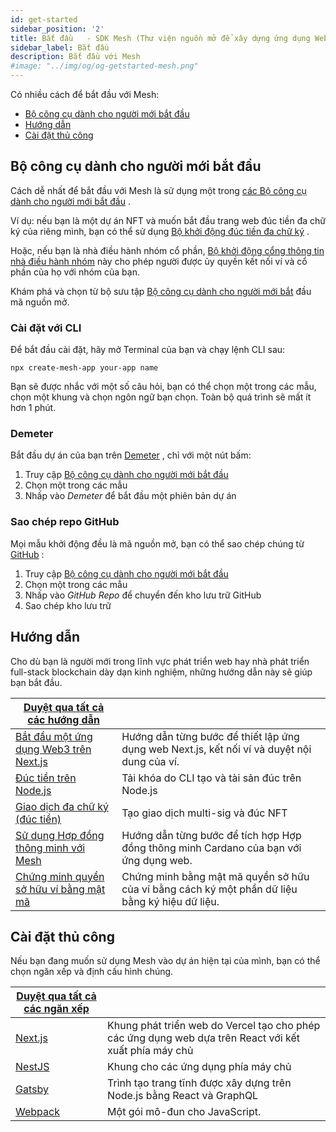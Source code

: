 ```yaml
---
id: get-started
sidebar_position: '2'
title: Bắt đầu   - SDK Mesh (Thư viện nguồn mở để xây dựng ứng dụng Web3 trên Chuỗi khối Cardano)
sidebar_label: Bắt đầu
description: Bắt đầu với Mesh
#image: "../img/og/og-getstarted-mesh.png"
---
```


Có nhiều cách để bắt đầu với Mesh:

- [Bộ công cụ dành cho người mới bắt đầu](#bộ-công-cụ-dành-cho-người-mới-bắt-đầu)
- [Hướng dẫn](#hướng-dẫn)
- [Cài đặt thủ công](#cài-đặt-thủ-công)

## Bộ công cụ dành cho người mới bắt đầu

Cách dễ nhất để bắt đầu với Mesh là sử dụng một trong [các Bộ công cụ dành cho người mới bắt đầu](https://meshjs.dev/starter-templates) .

Ví dụ: nếu bạn là một dự án NFT và muốn bắt đầu trang web đúc tiền đa chữ ký của riêng mình, bạn có thể sử dụng [Bộ khởi động đúc tiền đa chữ ký](https://minting-template.meshjs.dev/) .

Hoặc, nếu bạn là nhà điều hành nhóm cổ phần, [Bộ khởi động cổng thông tin nhà điều hành nhóm](https://staking-template.meshjs.dev/) này cho phép người được ủy quyền kết nối ví và cổ phần của họ với nhóm của bạn.

Khám phá và chọn từ bộ sưu tập [Bộ công cụ dành cho người mới bắt](https://meshjs.dev/starter-templates) đầu mã nguồn mở.

### Cài đặt với CLI

Để bắt đầu cài đặt, hãy mở Terminal của bạn và chạy lệnh CLI sau:

```shell
npx create-mesh-app your-app name
```

Bạn sẽ được nhắc với một số câu hỏi, bạn có thể chọn một trong các mẫu, chọn một khung và chọn ngôn ngữ bạn chọn. Toàn bộ quá trình sẽ mất ít hơn 1 phút.

### Demeter

Bắt đầu dự án của bạn trên [Demeter](https://demeter.run) , chỉ với một nút bấm:

1. Truy cập [Bộ công cụ dành cho người mới bắt đầu](https://meshjs.dev/starter-templates)
2. Chọn một trong các mẫu
3. Nhấp vào *Demeter* để bắt đầu một phiên bản dự án

### Sao chép repo GitHub

Mọi mẫu khởi động đều là mã nguồn mở, bạn có thể sao chép chúng từ [GitHub](https://github.com/MeshJS) :

1. Truy cập [Bộ công cụ dành cho người mới bắt đầu](https://meshjs.dev/starter-templates)
2. Chọn một trong các mẫu
3. Nhấp vào *GitHub Repo* để chuyển đến kho lưu trữ GitHub
4. Sao chép kho lưu trữ

## Hướng dẫn

Cho dù bạn là người mới trong lĩnh vực phát triển web hay nhà phát triển full-stack blockchain dày dạn kinh nghiệm, những hướng dẫn này sẽ giúp bạn bắt đầu.

| [Duyệt qua tất cả các hướng dẫn](https://meshjs.dev/guides) | |
|---|---|
| [Bắt đầu một ứng dụng Web3 trên Next.js](https://meshjs.dev/guides/nextjs) | Hướng dẫn từng bước để thiết lập ứng dụng web Next.js, kết nối ví và duyệt nội dung của ví.|
| [Đúc tiền trên Node.js](https://meshjs.dev/guides/minting-on-nodejs) | Tải khóa do CLI tạo và tài sản đúc trên Node.js|
| [Giao dịch đa chữ ký (đúc tiền)](https://meshjs.dev/guides/multisig-minting) | Tạo giao dịch multi-sig và đúc NFT|
| [Sử dụng Hợp đồng thông minh với Mesh](https://meshjs.dev/guides/smart-contract) | Hướng dẫn từng bước để tích hợp Hợp đồng thông minh Cardano của bạn với ứng dụng web.|
| [Chứng minh quyền sở hữu ví bằng mật mã](https://meshjs.dev/guides/prove-wallet-ownership) | Chứng minh bằng mật mã quyền sở hữu của ví bằng cách ký một phần dữ liệu bằng ký hiệu dữ liệu.|

## Cài đặt thủ công

Nếu bạn đang muốn sử dụng Mesh vào dự án hiện tại của mình, bạn có thể chọn ngăn xếp và định cấu hình chúng.

| [Duyệt qua tất cả các ngăn xếp](https://meshjs.dev/migration-manual-installation) | |
|---|---|
| [Next.js](https://meshjs.dev/migration-manual-installation#nextjs) | Khung phát triển web do Vercel tạo cho phép các ứng dụng web dựa trên React với kết xuất phía máy chủ|
| [NestJS](https://meshjs.dev/migration-manual-installation#nestjs) | Khung cho các ứng dụng phía máy chủ|
| [Gatsby](https://meshjs.dev/migration-manual-installation#gatsby) | Trình tạo trang tĩnh được xây dựng trên Node.js bằng React và GraphQL|
| [Webpack](https://meshjs.dev/migration-manual-installation#webpack) | Một gói mô-đun cho JavaScript.|



